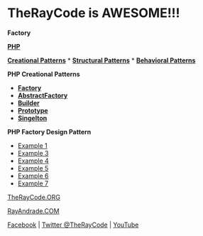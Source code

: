 # TheRayCode is AWESOME!!!

**Factory**

**[PHP](../README.md)** 

**[Creational Patterns](../README.md)** * **[Structural Patterns](../../Structural/README.md)** * **[Behavioral Patterns](../../Behavioral/README.md)**

**PHP Creational Patterns**

 * **[Factory](./README.md)**
 * **[AbstractFactory](../AbstractFactory/README.md)**
 * **[Builder](../Builder/README.md)**
 * **[Prototype](../Prototype/README.md)**
 * **[Singelton](../Singelton/README.md)**

**PHP Factory Design Pattern**

 * [Example 1](FY1/README.md)
 * [Example 3](FY3/)
 * [Example 4](FY4/)
 * [Example 5](FY5/)
 * [Example 6](FY6/README.md)
 * [Example 7](FY7/)

[TheRayCode.ORG](https://www.TheRayCode.org)

[RayAndrade.COM](https://www.RayAndrade.com)

[Facebook](https://www.facebook.com/TheRayCode/) | [Twitter @TheRayCode](https://www.twitter.com/TheRayCode/) | [YouTube](https://www.youtube.com/AndradeRay/)
